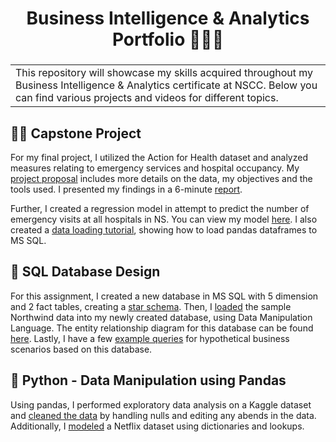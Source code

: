 <h1 align="center"> Business Intelligence & Analytics Portfolio 👩‍💻📝 </h1> <a name="top"></a>

<h3 align="center"> <table><tr><td> This repository will showcase my skills acquired throughout my Business Intelligence & Analytics certificate at NSCC. Below you can find various projects and videos for different topics. </td></tr></table> </h3>


## 👩‍🎓 Capstone Project
For my final project, I utilized the Action for Health dataset and analyzed measures relating to emergency services and hospital occupancy. My [project proposal](https://github.com/abjumana/Portfolio/blob/main/Capstone%20Project%20-%20Nova%20Scotia%20Healthcare%20(Action%20for%20Health)/Project%20Proposal.md) includes more details on the data, my objectives and the tools used. I presented my findings in a 6-minute [report](https://youtu.be/aMrKo2nOu3U).  

Further, I created a regression model in attempt to predict the number of emergency visits at all hospitals in NS. You can view my model [here](https://youtu.be/Z-BIl2x6siQ). I also created a [data loading tutorial](https://youtu.be/p8fcV-YeuZ8), showing how to load pandas dataframes to MS SQL.

## 🎨 SQL Database Design  
For this assignment, I created a new database in MS SQL with 5 dimension and 2 fact tables, creating a [star schema](https://github.com/abjumana/BIA_portfolio/blob/main/StarSchemaScript.ipynb). Then, I [loaded](https://github.com/abjumana/BIA_portfolio/blob/main/DataLoading.ipynb) the sample Northwind data into my newly created database, using Data Manipulation Language. The entity relationship diagram for this database can be found [here](https://github.com/abjumana/BIA_portfolio/blob/main/Entity%20Relationship%20Diagram.png). Lastly, I have a few [example queries](https://github.com/abjumana/BIA_portfolio/blob/main/ExampleQueries.ipynb)   for hypothetical business scenarios based on this database.

## 🐍 Python - Data Manipulation using Pandas  
Using pandas, I performed exploratory data analysis on a Kaggle dataset and [cleaned the data](https://github.com/abjumana/BIA_portfolio/blob/main/DataCleaning_Example.ipynb) by handling nulls and editing any abends in the data. Additionally, I [modeled](https://github.com/abjumana/BIA_portfolio/blob/main/Modeling_Template.ipynb) a Netflix dataset using dictionaries and lookups.
